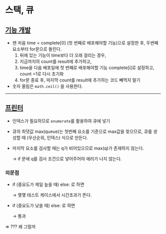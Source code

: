 # 스택, 큐

## [기능 개발](https://programmers.co.kr/learn/courses/30/lessons/42586)

- 맨 처음 time = complete[0] (첫 번째로 배포해야할 기능)으로 설정한 후, 두번째 요소부터 for문으로 돌린다.
    1. 뒤에 있는 기능이 time보다 더 오래 걸리는 경우, 
    2. 지금까지의 count를 result에 추가하고, 
    3. time을 다음 배포일에 첫 번째로 배포해야할 기능 complete[i]로 설정하고, count =1로 다시 초기화
    4. for문 종료 후, 마지막 count를 result에 추가하는 코드 빼먹지 말기
- 숫자 올림은 `math.ceil()` 을 사용한다.
  
---

## [프린터](https://programmers.co.kr/learn/courses/30/lessons/42587)

- 인덱스가 필요하므로 `enumerate`를 활용하여 큐에 넣기
- 큐의 최댓값 max(queue)는 첫번째 요소를 기준으로 max값을 찾으므로, 큐를 생성할 때 (우선순위, 인덱스) 식으로 만든다.
- 마지막 요소를 검사할 때는 q가 비어있으므로 max(q)가 존재하지 않는다.
    
    → if 문에 q를 검사 조건으로 넣어주어야 에러가 나지 않는다.
    

### 의문점

- if (중요도가 제일 높을 때) else:  로 하면
    
    → 몇몇 테스트 케이스에서 시간초과가 뜬다.
    
- if (중요도가 낮을 때) else: 로 하면
    
    → 통과 
    

⇒ ??? 왜 그럴까